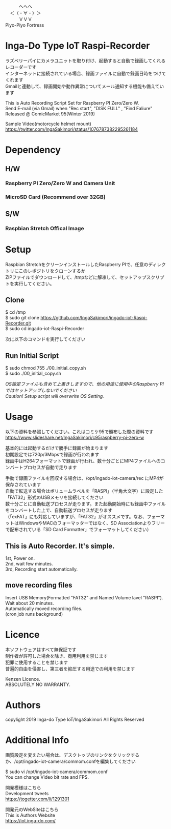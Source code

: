 　　　ヘヘヘ    
　＜（・∀・）＞  
　　　ＶＶＶ  
Piyo-Piyo Fortress  
  
# Inga-Do Type IoT Raspi-Recorder  
ラズベリーパイにカメラユニットを取り付け、起動すると自動で録画してくれるレコーダーです  
インターネットに接続されている場合、録画ファイルに自動で録画日時をつけてくれます  
Gmailと連動して、録画開始や動作異常についてメール通知する機能も備えています  
  
This is Auto Recording Script Set for Raspberry PI Zero/Zero W.  
Send E-mail (via Gmail) when "Rec start", "DISK FULL" , "Find Faliure"  
Released @ ComicMarket 95(Winter 2019)  
  
Sample Video(motorcycle helmet mount)  
https://twitter.com/IngaSakimori/status/1076787382295261184  
  
# Dependency  
## H/W  
### Raspberry PI Zero/Zero W and Camera Unit  
### MicroSD Card (Recommend over 32GB)  
## S/W  
### Raspbian Stretch Offical Image  
  
# Setup  
Raspbian StretchをクリーンインストールしたRaspberry PIで、任意のディレクトリにこのレポジトリをクローンするか  
ZIPファイルでダウンロードして、/tmpなどに解凍して、セットアップスクリプトを実行してください。  
  
## Clone  
  
$ cd /tmp  
$ sudo git clone https://github.com/IngaSakimori/ingado-iot-Raspi-Recorder.git  
$ sudo cd ingado-iot-Raspi-Recorder  
  
次に以下のコマンドを実行してください  
## Run Initial Script  
  
$ sudo chmod 755 ./00_initial_copy.sh  
$ sudo ./00_initial_copy.sh  
  
*OS設定ファイルも含めて上書きしますので、他の用途に使用中のRaspberry PIではセットアップしないでください*  
*Caution! Setup script will overwrite OS Setting.*  
  
# Usage  
以下の資料を参照してください。これはコミケ95で頒布した際の資料です  
https://www.slideshare.net/IngaSakimori/c95raspberry-pi-zero-w  
  
基本的には起動するだけで勝手に録画が始まります  
初期設定では720p/3Mbpsで録画が行われます  
録画中はH264フォーマットで録画が行われ、数十分ごとにMP4ファイルへのコンバートプロセスが自動で走ります  
  
手動で録画ファイルを回収する場合は、/opt/ingado-iot-camera/rec にMP4が保存されています  
自動で転送する場合はボリュームラベルを「RASPI」（半角大文字）に設定した「FAT32」形式のUSBメモリを接続してください  
数十分ごとに自動転送プロセスが走ります。また起動開始時にも録画中ファイルをコンバートした上で、自動転送プロセスが走ります  
（「exFAT」にも対応していますが、「FAT32」がオススメです。なお、フォーマットはWindowsやMACのフォーマッターではなく、SD Associationよりフリーで配布されている「SD Card Formatter」でフォーマットしてください）  
  
## This is Auto Recorder. It's simple.  
1st, Power on.  
2nd, wait few minutes.  
3rd, Recording start automatically.  
  
## move recording files
Insert USB Memory(Formatted "FAT32" and Named Volume lavel "RASPI").  
Wait about 20 minutes.  
Automatically moved recording files.  
(cron job runs background)  
  
# Licence  
本ソフトウェアはすべて無保証です  
制作者が許可した場合を除き、商用利用を禁じます  
犯罪に使用することを禁じます  
普遍的自由を侵害し、第三者を抑圧する用途での利用を禁じます  
  
Kenzen Licence.  
ABSOLUTELY NO WARRANTY.  
  
# Authors  
copylight 2019 Inga-do Type IoT/IngaSakimori All Rights Reserved  
  
# Additional Info  
画質設定を変えたい場合は、デスクトップのリンクをクリックするか、/opt/ingado-iot-camera/commom.confを編集してください  
  
$ sudo vi /opt/ingado-iot-camera/commom.conf  
You can change Video bit rate and FPS.  
  
開発模様はこちら  
Development tweets  
https://togetter.com/li/1291301  
  
開発元のWebSiteはこちら  
This is Authors Website  
https://iot.inga-do.com/  

